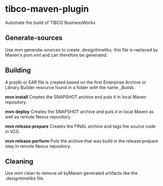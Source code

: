 tibco-maven-plugin
==================

Automate the build of TIBCO BusinessWorks

Generate-sources
----------------
Use mvn generate-sources to create .designtimelibs, this file is replaced by Maven's pom.xml and can therefore be generated.

Building
--------
A projlib or EAR file is created based on the first Enterprise Archive or Library Builder resource found in a folder with the name _Builds.

<b>mvn install</b>
Creates the SNAPSHOT archive and puts it in local Maven repository.

<b>mvn deploy</b>
Creates the SNAPSHOT archive and puts it in local Maven as well as remote Nexus repository.

<b>mvn release:prepare</b>
Creates the FINAL archive and tags the source code in VCS.

<b>mvn release:perform</b>
Puts the archive that was build in the release:prepare step in remote Nexus repository.

Cleaning
--------
Use mvn clean to remove all byMaven generated artifacts like the .designtimelibs file.
